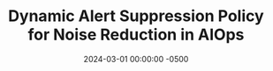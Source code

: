 ---
layout: post
title: "Dynamic Alert Suppression Policy for Noise Reduction in AIOps"
authors: "Karan Bhukar, Harshit Kumar, Ruchi Mahindru, Rohan R. Arora, Seema Nagar, Pooja Aggarwal, Amit Paradkar" 
date: 2024-03-01 00:00:00 -0500
venue: "ICSE-SEIP '24: Proceedings of the 46th International Conference on Software Engineering: Software Engineering in Practice"
access_url: "https://dl.acm.org/doi/abs/10.1145/3639477.3639752"
categories: aiops
---